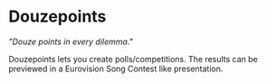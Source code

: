 # Douzepoints

_"Douze points in every dilemma."_

Douzepoints lets you create polls/competitions. The results can be previewed in a Eurovision Song Contest like presentation.
